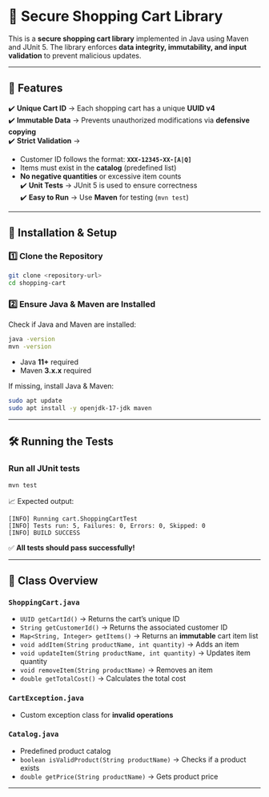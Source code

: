 # 🛒 Secure Shopping Cart Library

This is a **secure shopping cart library** implemented in Java using Maven and JUnit 5.
The library enforces **data integrity, immutability, and input validation** to prevent malicious updates.

---

## 📌 Features
✔️ **Unique Cart ID** → Each shopping cart has a unique **UUID v4**  
✔️ **Immutable Data** → Prevents unauthorized modifications via **defensive copying**  
✔️ **Strict Validation** →  
   - Customer ID follows the format: **`XXX-12345-XX-[A|Q]`**  
   - Items must exist in the **catalog** (predefined list)  
   - **No negative quantities** or excessive item counts  
✔️ **Unit Tests** → JUnit 5 is used to ensure correctness  
✔️ **Easy to Run** → Use **Maven** for testing (`mvn test`)  

---

## 🚀 Installation & Setup
### **1️⃣ Clone the Repository**
```sh
git clone <repository-url>
cd shopping-cart
```

### **2️⃣ Ensure Java & Maven are Installed**
Check if Java and Maven are installed:
```sh
java -version
mvn -version
```
- Java **11+** required  
- Maven **3.x.x** required  

If missing, install Java & Maven:  
```sh
sudo apt update
sudo apt install -y openjdk-17-jdk maven
```

---

## 🛠 Running the Tests
### **Run all JUnit tests**
```sh
mvn test
```
📈 Expected output:
```
[INFO] Running cart.ShoppingCartTest
[INFO] Tests run: 5, Failures: 0, Errors: 0, Skipped: 0
[INFO] BUILD SUCCESS
```
✅ **All tests should pass successfully!**

---

## 📝 Class Overview
### **`ShoppingCart.java`**
- `UUID getCartId()` → Returns the cart’s unique ID  
- `String getCustomerId()` → Returns the associated customer ID  
- `Map<String, Integer> getItems()` → Returns an **immutable** cart item list  
- `void addItem(String productName, int quantity)` → Adds an item  
- `void updateItem(String productName, int quantity)` → Updates item quantity  
- `void removeItem(String productName)` → Removes an item  
- `double getTotalCost()` → Calculates the total cost  

### **`CartException.java`**
- Custom exception class for **invalid operations**  

### **`Catalog.java`**
- Predefined product catalog  
- `boolean isValidProduct(String productName)` → Checks if a product exists  
- `double getPrice(String productName)` → Gets product price  

---
